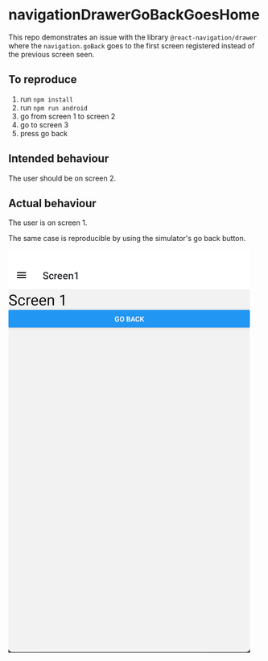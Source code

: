 # navigationDrawerGoBackGoesHome

This repo demonstrates an issue with the library `@react-navigation/drawer` where the `navigation.goBack` goes to the first screen registered instead of the previous screen seen.

## To reproduce
1. run `npm install`
2. run `npm run android`
3. go from screen 1 to screen 2
4. go to screen 3
5. press go back

## Intended behaviour
The user should be on screen 2.

## Actual behaviour
The user is on screen 1.

The same case is reproducible by using the simulator's go back button.

![Reproducible example](navigationDrawerGoBackGoesHome.gif)